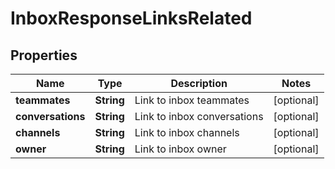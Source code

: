 

# InboxResponseLinksRelated


## Properties

| Name | Type | Description | Notes |
|------------ | ------------- | ------------- | -------------|
|**teammates** | **String** | Link to inbox teammates |  [optional] |
|**conversations** | **String** | Link to inbox conversations |  [optional] |
|**channels** | **String** | Link to inbox channels |  [optional] |
|**owner** | **String** | Link to inbox owner |  [optional] |



